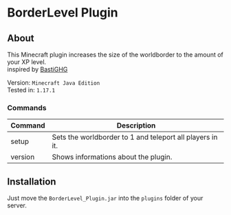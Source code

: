 # BorderLevel Plugin

## About
This Minecraft plugin increases the size of the worldborder to the amount of your XP level.  
inspired by [BastiGHG](https://www.youtube.com/watch?v=Mu67I1qxYL8)  

Version: ``Minecraft Java Edition``  
Tested in: ``1.17.1``

### Commands
| Command | Description |
| --- | --- |
| setup | Sets the worldborder to 1 and teleport all players in it. |
| version | Shows informations about the plugin. |

## Installation
Just move the ``BorderLevel_Plugin.jar`` into the ``plugins`` folder of your server.

